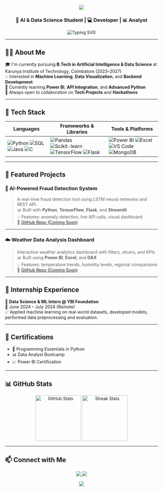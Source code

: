 <!-- HEADER BANNER -->
<p align="center">
  <img src="https://capsule-render.vercel.app/api?type=waving&color=0d47a1&height=200&section=header&text=Hi%20👋,%20I'm%20Gokul%20P&fontSize=40&fontColor=ffffff&animation=twinkling" />
</p>

<h3 align="center">🚀 AI & Data Science Student | 💻 Developer | 📊 Analyst</h3>

<p align="center">
  <img src="https://readme-typing-svg.demolab.com?font=Poppins&size=22&duration=3000&pause=1000&center=true&vCenter=true&width=435&lines=Turning+Data+into+Insights;Building+AI+solutions+with+impact;Let's+collaborate+and+create+cool+stuff!" alt="Typing SVG" />
</p>

---

## 👨‍🎓 About Me

🎓 I'm currently pursuing **B.Tech in Artificial Intelligence & Data Science** at Karunya Institute of Technology, Coimbatore (2023–2027)  
💡 Interested in **Machine Learning**, **Data Visualization**, and **Backend Development**  
🌱 Currently learning **Power BI**, **API Integration**, and **Advanced Python**  
🤝 Always open to collaboration on **Tech Projects** and **Hackathons**

---

## 🧰 Tech Stack

| Languages | Frameworks & Libraries | Tools & Platforms |
|----------|------------------------|-------------------|
| ![Python](https://img.shields.io/badge/Python-3776AB?logo=python&logoColor=white&style=for-the-badge) ![SQL](https://img.shields.io/badge/SQL-003B57?logo=mysql&logoColor=white&style=for-the-badge) ![Java](https://img.shields.io/badge/Java-ED8B00?logo=openjdk&logoColor=white&style=for-the-badge) ![C](https://img.shields.io/badge/C-00599C?logo=c&logoColor=white&style=for-the-badge) | ![Pandas](https://img.shields.io/badge/Pandas-150458?logo=pandas&logoColor=white&style=for-the-badge) ![Scikit-learn](https://img.shields.io/badge/Sklearn-F7931E?logo=scikit-learn&logoColor=white&style=for-the-badge) ![TensorFlow](https://img.shields.io/badge/TensorFlow-FF6F00?logo=tensorflow&logoColor=white&style=for-the-badge) ![Flask](https://img.shields.io/badge/Flask-000000?logo=flask&logoColor=white&style=for-the-badge) | ![Power BI](https://img.shields.io/badge/Power%20BI-F2C811?logo=powerbi&logoColor=black&style=for-the-badge) ![Excel](https://img.shields.io/badge/Excel-217346?logo=microsoft-excel&logoColor=white&style=for-the-badge) ![VS Code](https://img.shields.io/badge/VS%20Code-007ACC?logo=visualstudiocode&logoColor=white&style=for-the-badge) ![MongoDB](https://img.shields.io/badge/MongoDB-47A248?logo=mongodb&logoColor=white&style=for-the-badge) |

---

## 📌 Featured Projects

### 🔐 AI-Powered Fraud Detection System
> A real-time fraud detection tool using LSTM neural networks and REST API.  
> 📊 Built with **Python**, **TensorFlow**, **Flask**, and **Streamlit**  
> 💡 Features: anomaly detection, live API calls, visual dashboard  
🔗 [GitHub Repo (Coming Soon)](#)

---

### ☁️ Weather Data Analysis Dashboard
> Interactive weather analytics dashboard with filters, slicers, and KPIs  
> 📊 Built using **Power BI**, **Excel**, and **DAX**  
> 💡 Features: temperature trends, humidity levels, regional comparisons  
🔗 [GitHub Repo (Coming Soon)](#)

---

## 💼 Internship Experience

🧪 **Data Science & ML Intern @ YBI Foundation**  
📅 June 2024 – July 2024 (Remote)  
✅ Applied machine learning on real-world datasets, developed models, performed data preprocessing and evaluation.

---

## 📜 Certifications

- 🐍 Programming Essentials in Python  
- 📊 Data Analyst Bootcamp  
- 📈 Power BI Certification  

---

## 📊 GitHub Stats

<p align="center">
  <img src="https://github-readme-stats.vercel.app/api?username=gokul18062006&show_icons=true&theme=tokyonight" alt="GitHub Stats" height="150"/>
  <img src="https://github-readme-streak-stats.herokuapp.com/?user=gokul18062006&theme=tokyonight" alt="Streak Stats" height="150"/>
</p>

---

## 📫 Connect with Me

<p align="center">
  <a href="https://www.linkedin.com/in/gokul-p-772850361">
    <img src="https://img.shields.io/badge/LinkedIn-0A66C2?logo=linkedin&logoColor=white&style=for-the-badge" />
  </a>
  <a href="mailto:gokulp1806offiicial@gmail.com">
    <img src="https://img.shields.io/badge/Gmail-D14836?logo=gmail&logoColor=white&style=for-the-badge" />
  </a>
</p>

<!-- FOOTER WAVE -->
<p align="center">
  <img src="https://capsule-render.vercel.app/api?type=waving&color=0d47a1&height=120&section=footer"/>
</p>
